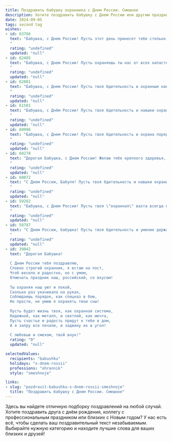 ```yaml
---
title: Поздравить бабушку охранника с Днем России. Смешное
description: Хотите поздравить бабушку с Днем России или другим праздником? Наш ИИ создаст незабываемое поздравление, а вы обязательно выделитесь среди других.  
date: 2024-09-05
tags: second tag
wishes:
- id: 63766
  text: "Бабушка, с Днем России! Пусть этот день принесет тебе столько же радости, сколько ты приносишь своим внукам! И помни: быть охранником - это не просто профессия, это призвание. Особенно, когда надо защитить от всех внуков, в том числе и от их сладкого зуба! 😄
  "
  rating: "undefined"
  updated: "null"
- id: 62485
  text: "Бабушка, с Днем России! Пусть охраняешь ты нас от всех напастей, как настоящий профи на посту! 😂  Будь здорова и бодра, как наша великая держава! 🇷🇺
  "
  rating: "undefined"
  updated: "null"
- id: 62001
  text: "Бабушка, с Днем России! Пусть твоя бдительность и охранные навыки всегда будут на высоте, даже когда внуки устраивают очередной \"переворот\" в квартире! 😄
  "
  rating: "undefined"
  updated: "null"
- id: 61501
  text: "Бабушка, с Днём России! Пусть твоя бдительность и навыки охранника всегда защищают нас от врагов - от вредных соседей, некачественных продуктов и осенних промозглых ветров! 💪😂
  "
  rating: "undefined"
  updated: "null"
- id: 60996
  text: "Бабушка, с Днем России! Пусть твоя бдительность и охрана порядка остаются на высоте, как и твои праздничные пироги! 😜🎉
  "
  rating: "undefined"
  updated: "null"
- id: 60278
  text: "Дорогая Бабушка, с Днем России! Желаю тебе крепкого здоровья, чтобы ты могла ещё долго охранять покой нашего семейного очага - от вредных привычек папы до сомнительных друзей внуков! 😄
  "
  rating: "undefined"
  updated: "null"
- id: 60072
  text: "С Днем России, Бабуля! Пусть твоя бдительность и навыки охраны защищают не только наш дом от непрошенных гостей, но и от всех невзгод  и неприятностей. 😂
  "
  rating: "undefined"
  updated: "null"
- id: 59282
  text: "Бабушка, с Днем России! Пусть твоя \"охранная\" вахта всегда проходит мирно, а грабители обходят стороной твой любимый диван! 🎉
  "
  rating: "undefined"
  updated: "null"
- id: 58787
  text: "С Днем России, бабушка! Пусть твоя бдительность и умение держать под контролем ситуацию будут не хуже, чем у самого опытного охранника. Никакие \"преступники\" - ни внуки, ни коты, не смогут подобраться к твоему спокойствию и благополучию! 🎉
  "
  rating: "undefined"
  updated: "null"
- id: 39042
  text: "Дорогая Бабушка!
  
  С Днем России тебя поздравляю,
  Словно строгий охранник, я встаю на пост,
  Чтоб весело и радостно, но с умом,
  Отмечать праздник наш, российский, со вкусом!
  
  Ты охраняя наш уют и покой,
  Сколько раз укачивала на руках,
  Соблюдаешь порядок, как спецназ в бою,
  Но прости, не умею я охранять твои сны!
  
  Пусть будет жизнь твоя, как охранная система,
  Надежной, как металл, и светлой, как мечта,
  Пусть счастье и радость придут к тебе в дом,
  А я запру все печали, и задвину их в угол!
  
  С любовью и смехом, твой внук!"
  rating: "0"
  updated: "null"

selectedValues:
  recipients: "babushku"
  holidays: "s-dnem-rossii"
  professions: "ohrannik"
  style: "smeshnoje"

links:
- slug: "pozdravit-babushku-s-dnem-rossii-smeshnoje"
  title: "Поздравить бабушку с Днем России. Смешное"
---
```


Здесь вы найдете отличную подборку поздравлений на любой случай. 
Хотите поздравить друга с днём рождения, коллегу с профессиональным праздником или близких с Новым годом? У нас есть всё, чтобы сделать ваш поздравительный текст незабываемым. Выбирайте нужную категорию и находите лучшие слова для ваших близких и друзей!
